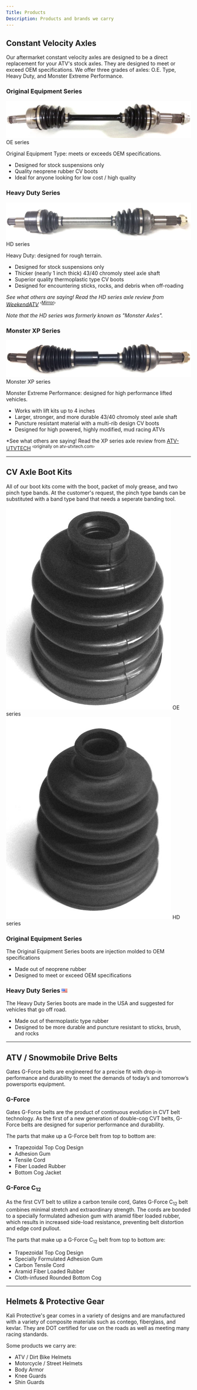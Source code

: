 ```yaml
---
Title: Products
Description: Products and brands we carry
---
```


## Constant Velocity Axles

<a name="axles"></a>
Our aftermarket constant velocity axles are designed to be a direct replacement for your ATV's stock axles. They are designed to meet or exceed OEM specifications. We offer three grades of axles: O.E. Type, Heavy Duty, and Monster Extreme Performance.


### Original Equipment Series
<!-- axle_oe.jpg = YA-8-300 -->
<div class="img-container pull-right">
    <img class="img-responsive img-rounded img-thumb" src="content/img/axles/axle_oe.jpg">
    <span class="caption">OE series</span>
</div>


Original Equipment Type: meets or exceeds OEM specifications.

* Designed for stock suspensions only
* Quality neoprene rubber CV boots
* Ideal for anyone looking for low cost / high quality

### Heavy Duty Series

<!-- axle_hd.jpg = B110 -->
<div class="img-container pull-right">
    <img class="img-responsive img-rounded img-thumb" src="content/img/axles/axle_hd.jpg">
    <span class="caption">HD series</span>
</div>


Heavy Duty: designed for rough terrain.

* Designed for stock suspensions only
* Thicker (nearly 1 inch thick) 43/40 chromoly steel axle shaft
* Superior quality thermoplastic type CV boots
* Designed for encountering sticks, rocks, and debris when off-roading

*See what others are saying! Read the HD series axle review from [WeekendATV](http://weekendatv.com/2011/12/review-monster-axles/)*  <sup>&lsaquo;[Mirror](./?p=review-weekendatv)&rsaquo;</sup> 

*Note that the HD series was formerly known as "Monster Axles".*

### Monster XP Series

<!-- axle_xp.jpg = XB-110 -->
<div class="img-container pull-right">
    <img class="img-responsive img-rounded img-thumb" src="content/img/axles/axle_xp.jpg">
    <span class="caption">Monster XP series</span>
</div>


Monster Extreme Performance: designed for high performance lifted vehicles. <!-- TODO: To see the benefits and technology [click here](./?p=products-xp-series). -->

* Works with lift kits up to 4 inches
* Larger, stronger, and more durable 43/40 chromoly steel axle shaft
* Puncture resistant material with a multi-rib design CV boots
* Designed for high powered, highly modified, mud racing ATVs

*See what others are saying! Read the XP series axle review from [ATV-UTVTECH](./?p=review-atv-utvtech) <sup>&lsaquo;originally on atv-utvtech.com&rsaquo;</sup> 

---

## CV Axle Boot Kits

All of our boot kits come with the boot, packet of moly grease, and two pinch type bands. At the customer's request, the pinch type bands can be substituted with a band type band that needs a seperate banding tool.

<div class="img-container pull-right">
    <img class="img-responsive img-rounded img-thumb" src="content/img/boots/boot_oe.jpg">
    <span class="caption">OE series</span>
</div>

<div class="img-container pull-right">
    <img class="img-responsive img-rounded img-thumb" src="content/img/boots/boot_hd.jpg">
    <span class="caption">HD series</span>
</div>


### Original Equipment Series

The Original Equipment Series boots are injection molded to OEM specifications

* Made out of neoprene rubber
* Designed to meet or exceed OEM specifications

### Heavy Duty Series ![Made in the U.S.A.](content/img/icons/us.png)

The Heavy Duty Series boots are made in the USA and suggested for vehicles that go off road.

* Made out of thermoplastic type rubber
* Designed to be more durable and puncture resistant to sticks, brush, and rocks

---

## ATV / Snowmobile Drive Belts

<a name="gates"></a>
Gates G-Force belts are engineered for a precise fit with drop-in performance and durability to meet the demands of today’s and tomorrow’s powersports equipment.

### G-Force

Gates G-Force belts are the product of continuous evolution in CVT belt technology. As the first of a new generation of double-cog CVT belts, G-Force belts are designed for superior performance and durability.

The parts that make up a G-Force belt from top to bottom are:

* Trapezoidal Top Cog Design
* Adhesion Gum
* Tensile Cord
* Fiber Loaded Rubber
* Bottom Cog Jacket

### G-Force C<sub>12</sub>

As the first CVT belt to utilize a carbon tensile cord, Gates G-Force C<sub>12</sub> belt combines minimal stretch and extraordinary strength. The cords are bonded to a specially formulated adhesion gum with aramid fiber loaded rubber, which results in increased side-load resistance, preventing belt distortion and edge cord pullout.

The parts that make up a G-Force C<sub>12</sub> belt from top to bottom are:

* Trapezoidal Top Cog Design
* Specially Formulated Adhesion Gum
* Carbon Tensile Cord
* Aramid Fiber Loaded Rubber
* Cloth-infused Rounded Bottom Cog

---

## Helmets &amp; Protective Gear

Kali Protective's gear comes in a variety of designs and are manufactured with a variety of composite materials such as contego, fiberglass, and kevlar. They are DOT certified for use on the roads as well as meeting many racing standards.

Some products we carry are:

* ATV / Dirt Bike Helmets
* Motorcycle / Street Helmets
* Body Armor
* Knee Guards
* Shin Guards
